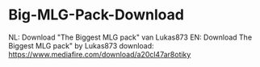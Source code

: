 # Big-MLG-Pack-Download
NL: Download "The Biggest MLG pack" van Lukas873 EN: Download The Biggest MLG pack" by Lukas873
download: https://www.mediafire.com/download/a20cl47ar8otiky
